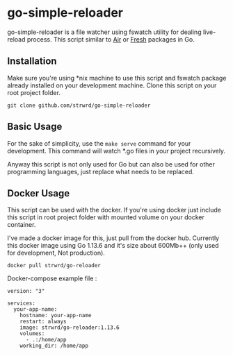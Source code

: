# go-simple-reloader
go-simple-reloader is a file watcher using fswatch utility for dealing live-reload process. This script similar to [Air](https://github.com/cosmtrek/air) or [Fresh](https://github.com/gravityblast/fresh) packages in Go.

## Installation
Make sure you're using *nix machine to use this script and fswatch package already installed on your development machine. Clone this script on your root project folder.

```
git clone github.com/strwrd/go-simple-reloader
```

## Basic Usage
For the sake of simplicity, use the `make serve` command for your development. This command will watch *.go files in your project recursively.

Anyway this script is not only used for Go but can also be used for other programming languages, just replace what needs to be replaced.

## Docker Usage
This script can be used with the docker. If you're using docker just include this script in root project folder with mounted volume on your docker container. 

I've made a docker image for this, just pull from the docker hub. Currently this docker image using Go 1.13.6 and it's size about 600Mb++ (only used for development, Not production).

```
docker pull strwrd/go-reloader
```

Docker-compose example file :
```
version: "3"

services:
  your-app-name:
    hostname: your-app-name
    restart: always
    image: strwrd/go-reloader:1.13.6
    volumes: 
      - .:/home/app
    working_dir: /home/app
```